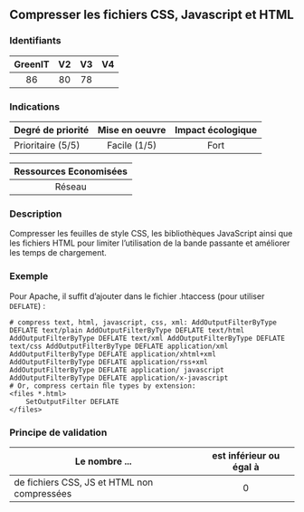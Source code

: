 ## Compresser les fichiers CSS, Javascript et HTML

### Identifiants

| GreenIT |  V2  |  V3  |  V4  |
|:-------:|:----:|:----:|:----:|
|   86   |  80 | 78  |      |

### Indications

| Degré de priorité |      Mise en oeuvre       |  Impact écologique    | 
|-------------------|:-------------------------:|:---------------------:|
| Prioritaire (5/5) |  Facile  (1/5)            |    Fort               | 


|Ressources Economisées                                      |
|:----------------------------------------------------------:|
| Réseau  |

### Description

Compresser les feuilles de style CSS, les bibliothèques JavaScript ainsi que les fichiers HTML pour limiter l’utilisation de la bande passante et améliorer les temps de chargement.

### Exemple

Pour Apache, il suffit d’ajouter dans le fichier .htaccess (pour utiliser `DEFLATE`) :
```apacheconf
# compress text, html, javascript, css, xml: AddOutputFilterByType DEFLATE text/plain AddOutputFilterByType DEFLATE text/html AddOutputFilterByType DEFLATE text/xml AddOutputFilterByType DEFLATE text/css AddOutputFilterByType DEFLATE application/xml AddOutputFilterByType DEFLATE application/xhtml+xml AddOutputFilterByType DEFLATE application/rss+xml AddOutputFilterByType DEFLATE application/ javascript
AddOutputFilterByType DEFLATE application/x-javascript
# Or, compress certain ﬁle types by extension:
<files *.html>
    SetOutputFilter DEFLATE
</files>
```

### Principe de validation

| Le nombre ...     | est inférieur ou égal à   |  
|-------------------|:-------------------------:|
| de fichiers CSS, JS et HTML non compressées  |  0 |
